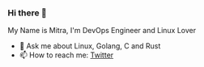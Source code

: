 ### Hi there 👋

My Name is Mitra, I'm DevOps Engineer and Linux Lover

- 💬 Ask me about Linux, Golang, C and Rust
- 📫 How to reach me: [Twitter](https://x.com/unfucktor)


<!--
**unfucktor/unfucktor** is a ✨ _special_ ✨ repository because its `README.md` (this file) appears on your GitHub profile.

Here are some ideas to get you started:

- 🔭 I’m currently working on ...
- 🌱 I’m currently learning ...
- 👯 I’m looking to collaborate on ...
- 🤔 I’m looking for help with ...
- 💬 Ask me about ...
- 📫 How to reach me: ...
- 😄 Pronouns: ...
- ⚡ Fun fact: ...
-->
